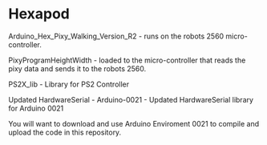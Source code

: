 # Hexapod

Arduino_Hex_Pixy_Walking_Version_R2 - runs on the robots 2560 micro-controller.  

PixyProgramHeightWidth - loaded to the micro-controller that reads the pixy data and sends it to the robots 2560.

PS2X_lib - Library for PS2 Controller

Updated HardwareSerial - Arduino-0021 - Updated HardwareSerial library for Arduino 0021

You will want to download and use Arduino Enviroment 0021 to compile and upload the code in this repository.
 
 
